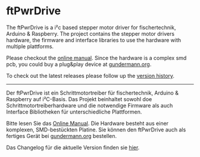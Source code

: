 # ftPwrDrive
The ftPwrDrive is a i²c based stepper motor driver for fischertechnik, Arduino &amp; Raspberry. The project contains the stepper motor drivers hardware, the firmware and interface libraries to use the hardware with multiple plattforms.

Please checkout the <a href="https://github.com/elektrofuzzis/ftPwrDrive/wiki">online manual</a>. Since the hardware is a complex smd pcb, you could buy a plug&play device at <a href="https://gundermann-software.de/shop/">gundermann.org</a>.

To check out the latest releases please follow up the <a href="https://github.com/elektrofuzzis/ftPwrDrive/wiki/Changelog">version history</a>.

<hr width="100%" />

Der ftPwrDrive ist ein Schrittmotortreiber für fischertechnik, Arduino &amp; Raspberry auf i²C-Basis. Das Projekt beinhaltet sowohl doe Schrittmotortreiberhardware und die notwendige Firmware als auch Interface Bibliotheken für unterschiedliche Plattformen.

Bitte lesen Sie das <a href="https://github.com/elektrofuzzis/ftPwrDrive/wiki">Online Manual</a>. Die Hardware besteht aus einer komplexen, SMD-bestückten Platine. Sie können den ftPwrDrive auch als fertiges Gerät bei <a href="https://gundermann-software.de/shop/">gundermann.org</a> bestellen.

Das Changelog für die aktuelle Version finden sie <a href="https://github.com/elektrofuzzis/ftPwrDrive/wiki/Changelog">hier</a>.
